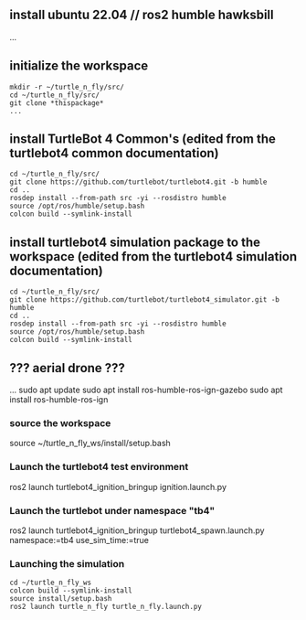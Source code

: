 ## install ubuntu 22.04 // ros2 humble hawksbill
...




## initialize the workspace
```
mkdir -r ~/turtle_n_fly/src/
cd ~/turtle_n_fly/src/
git clone *thispackage*
...
```

## install TurtleBot 4 Common's (edited from the turtlebot4 common documentation)
```
cd ~/turtle_n_fly/src/
git clone https://github.com/turtlebot/turtlebot4.git -b humble
cd ..
rosdep install --from-path src -yi --rosdistro humble
source /opt/ros/humble/setup.bash
colcon build --symlink-install
```

## install turtlebot4 simulation package to the workspace (edited from the turtlebot4 simulation documentation)
```
cd ~/turtle_n_fly/src/
git clone https://github.com/turtlebot/turtlebot4_simulator.git -b humble
cd ..
rosdep install --from-path src -yi --rosdistro humble
source /opt/ros/humble/setup.bash
colcon build --symlink-install
```

## ??? aerial drone ??? 
...
sudo apt update
sudo apt install ros-humble-ros-ign-gazebo
sudo apt install ros-humble-ros-ign



### source the workspace
source ~/turtle_n_fly_ws/install/setup.bash
### Launch the turtlebot4 test environment
ros2 launch turtlebot4_ignition_bringup ignition.launch.py 
### Launch the turtlebot under namespace "tb4"
ros2 launch turtlebot4_ignition_bringup turtlebot4_spawn.launch.py namespace:=tb4 use_sim_time:=true
### Launching the simulation
```
cd ~/turtle_n_fly_ws
colcon build --symlink-install
source install/setup.bash
ros2 launch turtle_n_fly turtle_n_fly.launch.py
```






